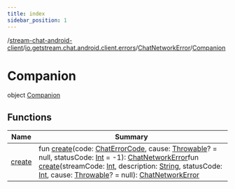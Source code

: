 ```yaml
---
title: index
sidebar_position: 1
---
```

/[stream-chat-android-client](../../../index.md)/[io.getstream.chat.android.client.errors](../../index.md)/[ChatNetworkError](../index.md)/[Companion](index.md)  
  
  
  
# Companion  
object [Companion](index.md)  
  
## Functions  
  
|  Name |  Summary | 
|---|---|
| <a name="io.getstream.chat.android.client.errors/ChatNetworkError.Companion/create/#io.getstream.chat.android.client.errors.ChatErrorCode#kotlin.Throwable?#kotlin.Int/PointingToDeclaration/"></a>[create](create.md)| <a name="io.getstream.chat.android.client.errors/ChatNetworkError.Companion/create/#io.getstream.chat.android.client.errors.ChatErrorCode#kotlin.Throwable?#kotlin.Int/PointingToDeclaration/"></a>fun [create](create.md)(code: [ChatErrorCode](../../ChatErrorCode/index.md), cause: [Throwable](https://kotlinlang.org/api/latest/jvm/stdlib/kotlin/-throwable/index.html)? = null, statusCode: [Int](https://kotlinlang.org/api/latest/jvm/stdlib/kotlin/-int/index.html) = -1): [ChatNetworkError](../index.md)fun [create](create.md)(streamCode: [Int](https://kotlinlang.org/api/latest/jvm/stdlib/kotlin/-int/index.html), description: [String](https://kotlinlang.org/api/latest/jvm/stdlib/kotlin/-string/index.html), statusCode: [Int](https://kotlinlang.org/api/latest/jvm/stdlib/kotlin/-int/index.html), cause: [Throwable](https://kotlinlang.org/api/latest/jvm/stdlib/kotlin/-throwable/index.html)? = null): [ChatNetworkError](../index.md)|

